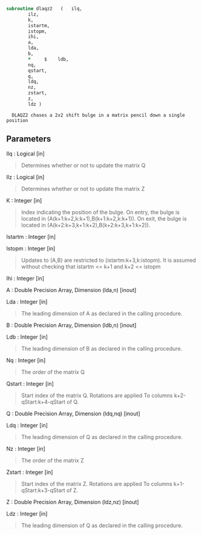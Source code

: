 ```fortran
subroutine dlaqz2	(	ilq,
		ilz,
		k,
		istartm,
		istopm,
		ihi,
		a,
		lda,
		b,
		*     $    ldb,
		nq,
		qstart,
		q,
		ldq,
		nz,
		zstart,
		z,
		ldz )
```

      DLAQZ2 chases a 2x2 shift bulge in a matrix pencil down a single position

## Parameters
Ilq : Logical [in]
> Determines whether or not to update the matrix Q

Ilz : Logical [in]
> Determines whether or not to update the matrix Z

K : Integer [in]
> Index indicating the position of the bulge.
> On entry, the bulge is located in
> (A(k+1:k+2,k:k+1),B(k+1:k+2,k:k+1)).
> On exit, the bulge is located in
> (A(k+2:k+3,k+1:k+2),B(k+2:k+3,k+1:k+2)).

Istartm : Integer [in]

Istopm : Integer [in]
> Updates to (A,B) are restricted to
> (istartm:k+3,k:istopm). It is assumed
> without checking that istartm <= k+1 and
> k+2 <= istopm

Ihi : Integer [in]

A : Double Precision Array, Dimension (lda,n) [inout]

Lda : Integer [in]
> The leading dimension of A as declared in
> the calling procedure.

B : Double Precision Array, Dimension (ldb,n) [inout]

Ldb : Integer [in]
> The leading dimension of B as declared in
> the calling procedure.

Nq : Integer [in]
> The order of the matrix Q

Qstart : Integer [in]
> Start index of the matrix Q. Rotations are applied
> To columns k+2-qStart:k+4-qStart of Q.

Q : Double Precision Array, Dimension (ldq,nq) [inout]

Ldq : Integer [in]
> The leading dimension of Q as declared in
> the calling procedure.

Nz : Integer [in]
> The order of the matrix Z

Zstart : Integer [in]
> Start index of the matrix Z. Rotations are applied
> To columns k+1-qStart:k+3-qStart of Z.

Z : Double Precision Array, Dimension (ldz,nz) [inout]

Ldz : Integer [in]
> The leading dimension of Q as declared in
> the calling procedure.


